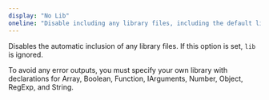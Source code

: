 ```yaml
---
display: "No Lib"
oneline: "Disable including any library files, including the default lib.d.ts."
---
```


Disables the automatic inclusion of any library files.
If this option is set, `lib` is ignored.

To avoid any error outputs, you must specify your own library with declarations for Array, Boolean, Function, IArguments, Number, Object, RegExp, and String.